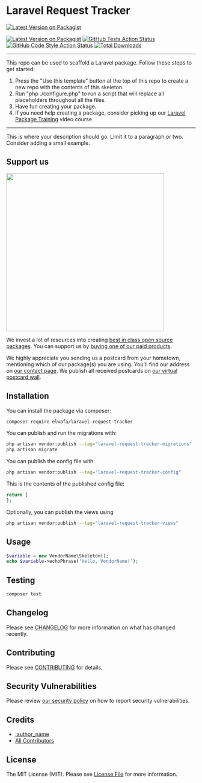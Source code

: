 # Laravel Request Tracker

[![Latest Version on Packagist](https://img.shields.io/packagist/v/elwafa/laravek-request-tracker.svg?style=flat-square)](https://packagist.org/packages/elwafa/laravel-request-tracker)

[![Latest Version on Packagist](https://img.shields.io/packagist/v/elwafa/laravel-request-tracker.svg?style=flat-square)](https://packagist.org/packages/elwafa/laravel-request-tracker)
[![GitHub Tests Action Status](https://img.shields.io/github/actions/workflow/status/elwafa/laravel-request-tracker/run-tests.yml?branch=main&label=tests&style=flat-square)](https://github.com/elwafa/laravel-request-tracker/actions?query=workflow%3Arun-tests+branch%3Amain)
[![GitHub Code Style Action Status](https://img.shields.io/github/actions/workflow/status/elwafa/laravel-request-tracker/fix-php-code-style-issues.yml?branch=main&label=code%20style&style=flat-square)](https://github.com/elwafa/laravel-request-tracker/actions?query=workflow%3A"Fix+PHP+code+style+issues"+branch%3Amain)
[![Total Downloads](https://img.shields.io/packagist/dt/elwafa/laravel-request-tracker.svg?style=flat-square)](https://packagist.org/packages/elwafa/laravel-request-tracker)
<!--delete-->
---
This repo can be used to scaffold a Laravel package. Follow these steps to get started:

1. Press the "Use this template" button at the top of this repo to create a new repo with the contents of this skeleton.
2. Run "php ./configure.php" to run a script that will replace all placeholders throughout all the files.
3. Have fun creating your package.
4. If you need help creating a package, consider picking up our <a href="https://laravelpackage.training">Laravel Package Training</a> video course.
---
<!--/delete-->
This is where your description should go. Limit it to a paragraph or two. Consider adding a small example.

## Support us

[<img src="https://github-ads.s3.eu-central-1.amazonaws.com/:package_name.jpg?t=1" width="419px" />](https://spatie.be/github-ad-click/:package_name)

We invest a lot of resources into creating [best in class open source packages](https://spatie.be/open-source). You can support us by [buying one of our paid products](https://spatie.be/open-source/support-us).

We highly appreciate you sending us a postcard from your hometown, mentioning which of our package(s) you are using. You'll find our address on [our contact page](https://spatie.be/about-us). We publish all received postcards on [our virtual postcard wall](https://spatie.be/open-source/postcards).

## Installation

You can install the package via composer:

```bash
composer require elwafa/laravel-request-tracker
```

You can publish and run the migrations with:

```bash
php artisan vendor:publish --tag="laravel-request-tracker-migrations"
php artisan migrate
```

You can publish the config file with:

```bash
php artisan vendor:publish --tag="laravel-request-tracker-config"
```

This is the contents of the published config file:

```php
return [
];
```

Optionally, you can publish the views using

```bash
php artisan vendor:publish --tag="laravel-request-tracker-views"
```

## Usage

```php
$variable = new VendorName\Skeleton();
echo $variable->echoPhrase('Hello, VendorName!');
```

## Testing

```bash
composer test
```

## Changelog

Please see [CHANGELOG](CHANGELOG.md) for more information on what has changed recently.

## Contributing

Please see [CONTRIBUTING](CONTRIBUTING.md) for details.

## Security Vulnerabilities

Please review [our security policy](../../security/policy) on how to report security vulnerabilities.

## Credits

- [:author_name](https://github.com/:author_username)
- [All Contributors](../../contributors)

## License

The MIT License (MIT). Please see [License File](LICENSE.md) for more information.
